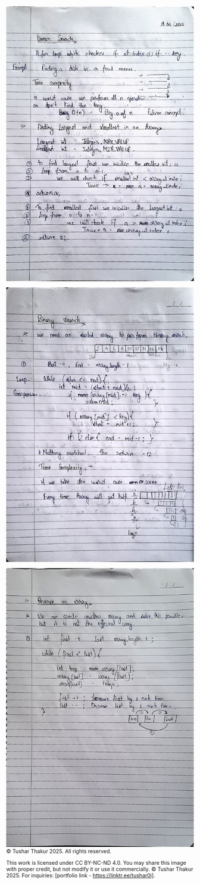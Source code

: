 ![Java Array](https://github.com/Tushar0i/Inclined-DSA/blob/main/Notes/array-p3.jpg)

![Java Array](https://github.com/Tushar0i/Inclined-DSA/blob/main/Notes/array-p4.jpg)

![Java Array](https://github.com/Tushar0i/Inclined-DSA/blob/main/Notes/array-p5.jpg)
© Tushar Thakur 2025. All rights reserved.



This work is licensed under CC BY-NC-ND 4.0. You may share this image with proper credit, but not modify it or use it commercially. © Tushar Thakur 2025. For inquiries: [portfolio link - https://linktr.ee/tushar0i].


